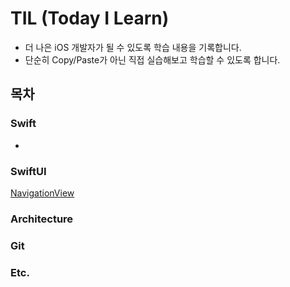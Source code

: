 # TIL (Today I Learn)
  - 더 나은 iOS 개발자가 될 수 있도록 학습 내용을 기록합니다.
  - 단순히 Copy/Paste가 아닌 직접 실습해보고 학습할 수 있도록 합니다.

## 목차

### Swift
- 

### SwiftUI
[NavigationView](swiftui/NavigationView.md)

### Architecture

### Git

### Etc.

